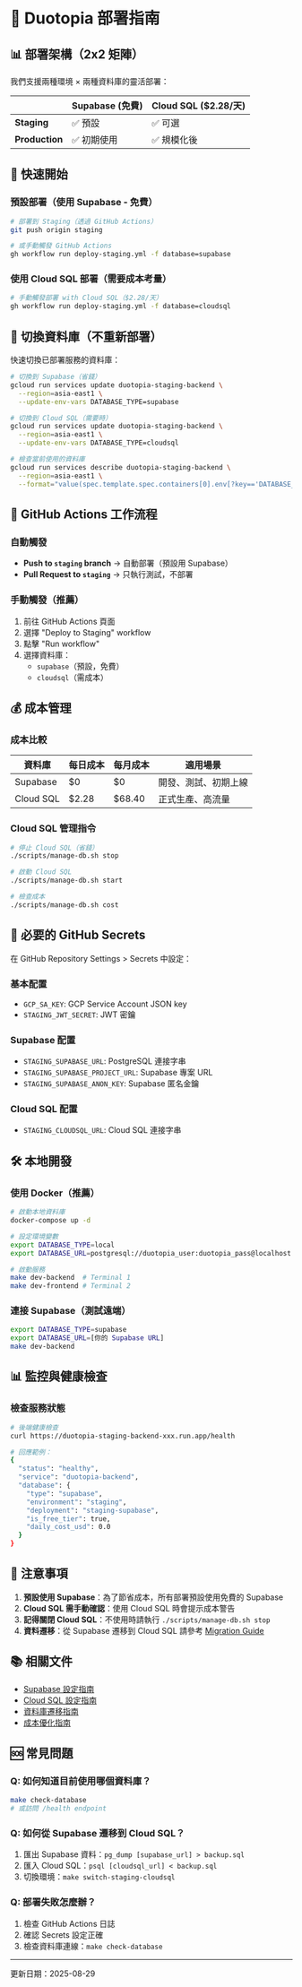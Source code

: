 # 🚀 Duotopia 部署指南

## 📊 部署架構（2x2 矩陣）

我們支援兩種環境 × 兩種資料庫的靈活部署：

|            | Supabase (免費) | Cloud SQL ($2.28/天) |
|------------|----------------|---------------------|
| **Staging**    | ✅ 預設         | ✅ 可選              |
| **Production** | ✅ 初期使用      | ✅ 規模化後          |

## 🎯 快速開始

### 預設部署（使用 Supabase - 免費）
```bash
# 部署到 Staging（透過 GitHub Actions）
git push origin staging

# 或手動觸發 GitHub Actions
gh workflow run deploy-staging.yml -f database=supabase
```

### 使用 Cloud SQL 部署（需要成本考量）
```bash
# 手動觸發部署 with Cloud SQL（$2.28/天）
gh workflow run deploy-staging.yml -f database=cloudsql
```

## 🔄 切換資料庫（不重新部署）

快速切換已部署服務的資料庫：

```bash
# 切換到 Supabase（省錢）
gcloud run services update duotopia-staging-backend \
  --region=asia-east1 \
  --update-env-vars DATABASE_TYPE=supabase

# 切換到 Cloud SQL（需要時）
gcloud run services update duotopia-staging-backend \
  --region=asia-east1 \
  --update-env-vars DATABASE_TYPE=cloudsql

# 檢查當前使用的資料庫
gcloud run services describe duotopia-staging-backend \
  --region=asia-east1 \
  --format="value(spec.template.spec.containers[0].env[?key=='DATABASE_TYPE'].value)"
```

## 📝 GitHub Actions 工作流程

### 自動觸發
- **Push to `staging` branch** → 自動部署（預設用 Supabase）
- **Pull Request to `staging`** → 只執行測試，不部署

### 手動觸發（推薦）
1. 前往 GitHub Actions 頁面
2. 選擇 "Deploy to Staging" workflow
3. 點擊 "Run workflow"
4. 選擇資料庫：
   - `supabase`（預設，免費）
   - `cloudsql`（需成本）

## 💰 成本管理

### 成本比較
| 資料庫 | 每日成本 | 每月成本 | 適用場景 |
|--------|---------|---------|----------|
| Supabase | $0 | $0 | 開發、測試、初期上線 |
| Cloud SQL | $2.28 | $68.40 | 正式生產、高流量 |

### Cloud SQL 管理指令
```bash
# 停止 Cloud SQL（省錢）
./scripts/manage-db.sh stop

# 啟動 Cloud SQL
./scripts/manage-db.sh start

# 檢查成本
./scripts/manage-db.sh cost
```

## 🔑 必要的 GitHub Secrets

在 GitHub Repository Settings > Secrets 中設定：

### 基本配置
- `GCP_SA_KEY`: GCP Service Account JSON key
- `STAGING_JWT_SECRET`: JWT 密鑰

### Supabase 配置
- `STAGING_SUPABASE_URL`: PostgreSQL 連接字串
- `STAGING_SUPABASE_PROJECT_URL`: Supabase 專案 URL
- `STAGING_SUPABASE_ANON_KEY`: Supabase 匿名金鑰

### Cloud SQL 配置
- `STAGING_CLOUDSQL_URL`: Cloud SQL 連接字串

## 🛠️ 本地開發

### 使用 Docker（推薦）
```bash
# 啟動本地資料庫
docker-compose up -d

# 設定環境變數
export DATABASE_TYPE=local
export DATABASE_URL=postgresql://duotopia_user:duotopia_pass@localhost:5432/duotopia

# 啟動服務
make dev-backend  # Terminal 1
make dev-frontend # Terminal 2
```

### 連接 Supabase（測試遠端）
```bash
export DATABASE_TYPE=supabase
export DATABASE_URL=[你的 Supabase URL]
make dev-backend
```

## 📊 監控與健康檢查

### 檢查服務狀態
```bash
# 後端健康檢查
curl https://duotopia-staging-backend-xxx.run.app/health

# 回應範例：
{
  "status": "healthy",
  "service": "duotopia-backend",
  "database": {
    "type": "supabase",
    "environment": "staging",
    "deployment": "staging-supabase",
    "is_free_tier": true,
    "daily_cost_usd": 0.0
  }
}
```

## 🚨 注意事項

1. **預設使用 Supabase**：為了節省成本，所有部署預設使用免費的 Supabase
2. **Cloud SQL 需手動確認**：使用 Cloud SQL 時會提示成本警告
3. **記得關閉 Cloud SQL**：不使用時請執行 `./scripts/manage-db.sh stop`
4. **資料遷移**：從 Supabase 遷移到 Cloud SQL 請參考 [Migration Guide](./MIGRATION.md)

## 📚 相關文件

- [Supabase 設定指南](./SUPABASE_SETUP.md)
- [Cloud SQL 設定指南](./CLOUDSQL_SETUP.md)
- [資料庫遷移指南](./MIGRATION.md)
- [成本優化指南](./COST_OPTIMIZATION.md)

## 🆘 常見問題

### Q: 如何知道目前使用哪個資料庫？
```bash
make check-database
# 或訪問 /health endpoint
```

### Q: 如何從 Supabase 遷移到 Cloud SQL？
1. 匯出 Supabase 資料：`pg_dump [supabase_url] > backup.sql`
2. 匯入 Cloud SQL：`psql [cloudsql_url] < backup.sql`
3. 切換環境：`make switch-staging-cloudsql`

### Q: 部署失敗怎麼辦？
1. 檢查 GitHub Actions 日誌
2. 確認 Secrets 設定正確
3. 檢查資料庫連線：`make check-database`

---
更新日期：2025-08-29
